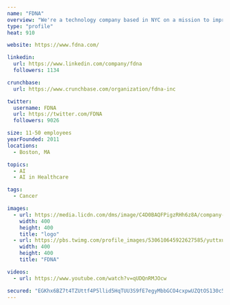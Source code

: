 ```yaml
---
name: "FDNA"
overview: "We're a technology company based in NYC on a mission to improve lives by learning from the experience of every cancer patient."
type: "profile"
heat: 910

website: https://www.fdna.com/

linkedin:
  url: https://www.linkedin.com/company/fdna
  followers: 1134

crunchbase:
  url: https://www.crunchbase.com/organization/fdna-inc

twitter:
  username: FDNA
  url: https://twitter.com/FDNA
  followers: 9026

size: 11-50 employees
yearFounded: 2011
locations:
  - Boston, MA

topics:
  - AI
  - AI in Healthcare

tags:
  - Cancer

images:
  - url: https://media.licdn.com/dms/image/C4D0BAQFPigzRHh6z8A/company-logo_400_400/0?e=1582761600&v=beta&t=LKcVHo0xPSXuFnnnLf9Opg24UvQMTffgWuhgJPhkl8g
    width: 400
    height: 400
    title: "logo"
  - url: https://pbs.twimg.com/profile_images/530610645922627585/yuttxu7l_400x400.png
    width: 400
    height: 400
    title: "FDNA"

videos:
  - url: https://www.youtube.com/watch?v=qUDQnRMJOcw

secured: "EGKhx6BZ7t4TZUttf4P5llid5HqTUU3S9fE7egyMbbGCO4cxpwUZQtOS130c5rZeb55NM9n8M5V6eRgQHAvzvBDdUEYIMULETGsWViSz9PRtbziFfYvedDj2XqRWzP42kbNwO/rCsQMy090xnR40NPNYmb4sWmS5bD3NibwXPr46C05EH9IjNUM8jWP4ge37LwuQeSId2C4tVsUYVzwiTXfgg5dGHnbKZhtTiPCXePQwauLsm/7E8vTa8WuPwUZyNCq7ovCwZq7Vqy68o1Up9LmMLDI29hq+WC6f37HfauGL6k/OF01bS5bF5iDjp4o4;PNPsnQGaERs86o0mVuld1g=="
---
```


